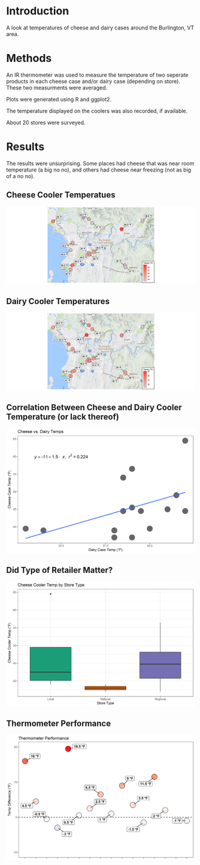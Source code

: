 # Introduction
A look at temperatures of cheese and dairy cases around the Burlington, VT area. 

# Methods
An IR thermometer was used to measure the temperature of two seperate products in each cheese case and/or dairy case (depending on store). These two measurments were averaged.

Plots were generated using R and ggplot2.

The temperature displayed on the coolers was also recorded, if available.

About 20 stores were surveyed.

# Results
The results were unsurprising. Some places had cheese that was near room temperature (a big no no), and others had cheese near freezing (not as big of a no no).

## Cheese Cooler Temperatues

![cheese](https://raw.githubusercontent.com/ppolowsk/burlington-cheese-temps/master/storeplotcheese.png)

## Dairy Cooler Temperatures

![dairy](https://github.com/ppolowsk/burlington-cheese-temps/blob/master/storeplotdairy.png)

## Correlation Between Cheese and Dairy Cooler Temperature (or lack thereof)

![cor](https://github.com/ppolowsk/burlington-cheese-temps/blob/master/dairyvcheese.png)

## Did Type of Retailer Matter?

![retail](https://github.com/ppolowsk/burlington-cheese-temps/blob/master/storetype.png)

## Thermometer Performance

![therm](https://github.com/ppolowsk/burlington-cheese-temps/blob/master/thermperformance.png)
